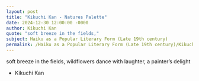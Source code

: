 ```yaml
---
layout: post
title: "Kikuchi Kan - Natures Palette"
date: 2024-12-30 12:00:00 -0000
author: Kikuchi Kan
quote: "soft breeze in the fields,"
subject: Haiku as a Popular Literary Form (Late 19th century)
permalink: /Haiku as a Popular Literary Form (Late 19th century)/Kikuchi Kan/Kikuchi Kan - Natures Palette
---
```


soft breeze in the fields,
wildflowers dance with laughter,
a painter’s delight

- Kikuchi Kan
